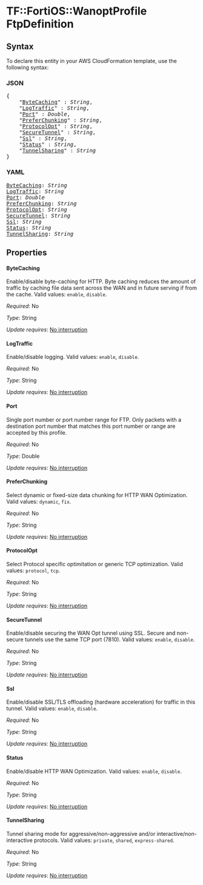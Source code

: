 # TF::FortiOS::WanoptProfile FtpDefinition

## Syntax

To declare this entity in your AWS CloudFormation template, use the following syntax:

### JSON

<pre>
{
    "<a href="#bytecaching" title="ByteCaching">ByteCaching</a>" : <i>String</i>,
    "<a href="#logtraffic" title="LogTraffic">LogTraffic</a>" : <i>String</i>,
    "<a href="#port" title="Port">Port</a>" : <i>Double</i>,
    "<a href="#preferchunking" title="PreferChunking">PreferChunking</a>" : <i>String</i>,
    "<a href="#protocolopt" title="ProtocolOpt">ProtocolOpt</a>" : <i>String</i>,
    "<a href="#securetunnel" title="SecureTunnel">SecureTunnel</a>" : <i>String</i>,
    "<a href="#ssl" title="Ssl">Ssl</a>" : <i>String</i>,
    "<a href="#status" title="Status">Status</a>" : <i>String</i>,
    "<a href="#tunnelsharing" title="TunnelSharing">TunnelSharing</a>" : <i>String</i>
}
</pre>

### YAML

<pre>
<a href="#bytecaching" title="ByteCaching">ByteCaching</a>: <i>String</i>
<a href="#logtraffic" title="LogTraffic">LogTraffic</a>: <i>String</i>
<a href="#port" title="Port">Port</a>: <i>Double</i>
<a href="#preferchunking" title="PreferChunking">PreferChunking</a>: <i>String</i>
<a href="#protocolopt" title="ProtocolOpt">ProtocolOpt</a>: <i>String</i>
<a href="#securetunnel" title="SecureTunnel">SecureTunnel</a>: <i>String</i>
<a href="#ssl" title="Ssl">Ssl</a>: <i>String</i>
<a href="#status" title="Status">Status</a>: <i>String</i>
<a href="#tunnelsharing" title="TunnelSharing">TunnelSharing</a>: <i>String</i>
</pre>

## Properties

#### ByteCaching

Enable/disable byte-caching for HTTP. Byte caching reduces the amount of traffic by caching file data sent across the WAN and in future serving if from the cache. Valid values: `enable`, `disable`.

_Required_: No

_Type_: String

_Update requires_: [No interruption](https://docs.aws.amazon.com/AWSCloudFormation/latest/UserGuide/using-cfn-updating-stacks-update-behaviors.html#update-no-interrupt)

#### LogTraffic

Enable/disable logging. Valid values: `enable`, `disable`.

_Required_: No

_Type_: String

_Update requires_: [No interruption](https://docs.aws.amazon.com/AWSCloudFormation/latest/UserGuide/using-cfn-updating-stacks-update-behaviors.html#update-no-interrupt)

#### Port

Single port number or port number range for FTP. Only packets with a destination port number that matches this port number or range are accepted by this profile.

_Required_: No

_Type_: Double

_Update requires_: [No interruption](https://docs.aws.amazon.com/AWSCloudFormation/latest/UserGuide/using-cfn-updating-stacks-update-behaviors.html#update-no-interrupt)

#### PreferChunking

Select dynamic or fixed-size data chunking for HTTP WAN Optimization. Valid values: `dynamic`, `fix`.

_Required_: No

_Type_: String

_Update requires_: [No interruption](https://docs.aws.amazon.com/AWSCloudFormation/latest/UserGuide/using-cfn-updating-stacks-update-behaviors.html#update-no-interrupt)

#### ProtocolOpt

Select Protocol specific optimitation or generic TCP optimization. Valid values: `protocol`, `tcp`.

_Required_: No

_Type_: String

_Update requires_: [No interruption](https://docs.aws.amazon.com/AWSCloudFormation/latest/UserGuide/using-cfn-updating-stacks-update-behaviors.html#update-no-interrupt)

#### SecureTunnel

Enable/disable securing the WAN Opt tunnel using SSL. Secure and non-secure tunnels use the same TCP port (7810). Valid values: `enable`, `disable`.

_Required_: No

_Type_: String

_Update requires_: [No interruption](https://docs.aws.amazon.com/AWSCloudFormation/latest/UserGuide/using-cfn-updating-stacks-update-behaviors.html#update-no-interrupt)

#### Ssl

Enable/disable SSL/TLS offloading (hardware acceleration) for traffic in this tunnel. Valid values: `enable`, `disable`.

_Required_: No

_Type_: String

_Update requires_: [No interruption](https://docs.aws.amazon.com/AWSCloudFormation/latest/UserGuide/using-cfn-updating-stacks-update-behaviors.html#update-no-interrupt)

#### Status

Enable/disable HTTP WAN Optimization. Valid values: `enable`, `disable`.

_Required_: No

_Type_: String

_Update requires_: [No interruption](https://docs.aws.amazon.com/AWSCloudFormation/latest/UserGuide/using-cfn-updating-stacks-update-behaviors.html#update-no-interrupt)

#### TunnelSharing

Tunnel sharing mode for aggressive/non-aggressive and/or interactive/non-interactive protocols. Valid values: `private`, `shared`, `express-shared`.

_Required_: No

_Type_: String

_Update requires_: [No interruption](https://docs.aws.amazon.com/AWSCloudFormation/latest/UserGuide/using-cfn-updating-stacks-update-behaviors.html#update-no-interrupt)

